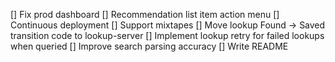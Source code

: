 [] Fix prod dashboard
[] Recommendation list item action menu
[] Continuous deployment
[] Support mixtapes
[] Move lookup Found -> Saved transition code to lookup-server
[] Implement lookup retry for failed lookups when queried
[] Improve search parsing accuracy
[] Write README
